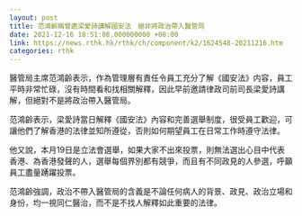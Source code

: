 ```yaml
---
layout: post
title: 范鴻齡稱曾邀梁愛詩講解國安法　絕非將政治帶入醫管局
date: 2021-12-16 18:51:08.000000000 +08:00
link: https://news.rthk.hk/rthk/ch/component/k2/1624548-20211216.htm
categories: rthk
---
```


醫管局主席范鴻齡表示，作為管理層有責任令員工充分了解《國安法》内容，員工平時非常忙碌，沒有時間看和找相關解釋，因此早前邀請律政司前司長梁愛詩講解，但絕對不是將政治帶入醫管局。

范鴻齡表示，梁愛詩當日解釋《國安法》內容和完善選舉制度，很受員工歡迎，可讓他們了解香港的法律並知所遵從，否則如何期望員工在日常工作時遵守法律。

他又說，本月19日是立法會選舉，如果大家不出來投票，則無法選出心目中代表香港、為香港發聲的人，選舉每個界別都有競爭，而且有不同政見的人參選，呼籲員工盡量踴躍投票。

范鴻齡強調，政治不帶入醫管局的含義是不論任何病人的背景、政見、政治立場和身份，均一視同仁醫治，而不是不找人解釋如此重要的法律。
